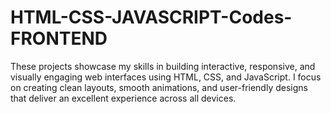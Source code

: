 # HTML-CSS-JAVASCRIPT-Codes-FRONTEND
These projects showcase my skills in building interactive, responsive, and visually engaging web interfaces using HTML, CSS, and JavaScript. I focus on creating clean layouts, smooth animations, and user-friendly designs that deliver an excellent experience across all devices.  
